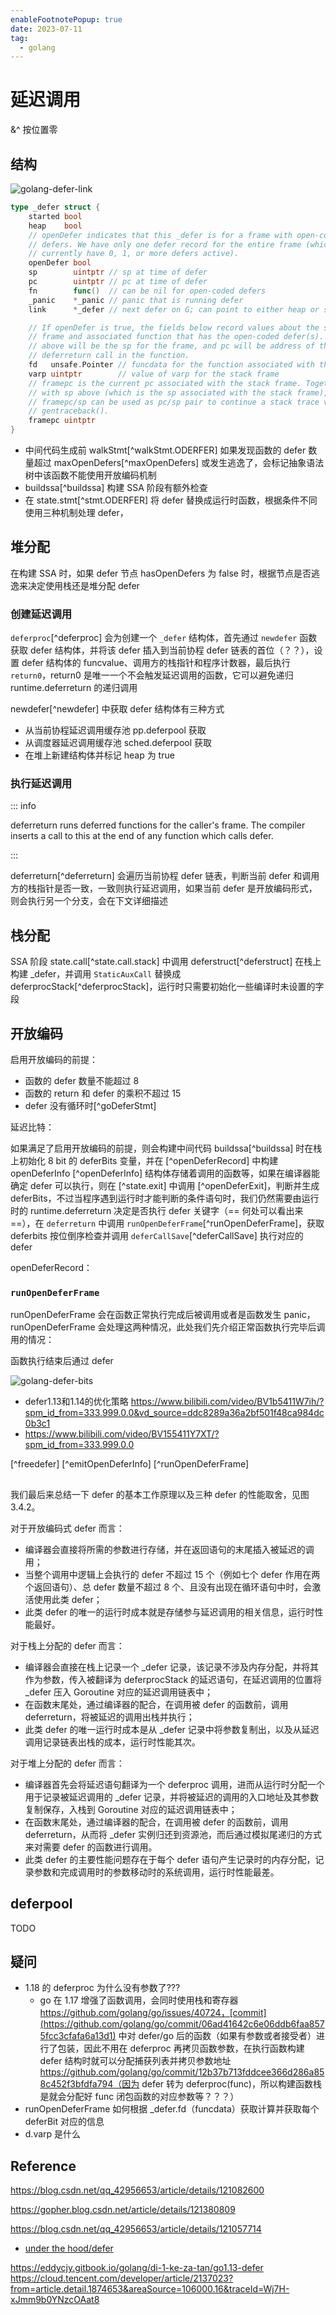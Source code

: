 ```yaml
---
enableFootnotePopup: true
date: 2023-07-11
tag:
  - golang
---
```


# 延迟调用

&^ 按位置零
## 结构

![golang-defer-link](https://img.draveness.me/2020-01-19-15794017184603-golang-defer-link.png)

```go
type _defer struct {
    started bool
    heap    bool
    // openDefer indicates that this _defer is for a frame with open-coded
    // defers. We have only one defer record for the entire frame (which may
    // currently have 0, 1, or more defers active).
    openDefer bool
    sp        uintptr // sp at time of defer
    pc        uintptr // pc at time of defer
    fn        func()  // can be nil for open-coded defers
    _panic    *_panic // panic that is running defer
    link      *_defer // next defer on G; can point to either heap or stack!

    // If openDefer is true, the fields below record values about the stack
    // frame and associated function that has the open-coded defer(s). sp
    // above will be the sp for the frame, and pc will be address of the
    // deferreturn call in the function.
    fd   unsafe.Pointer // funcdata for the function associated with the frame
    varp uintptr        // value of varp for the stack frame
    // framepc is the current pc associated with the stack frame. Together,
    // with sp above (which is the sp associated with the stack frame),
    // framepc/sp can be used as pc/sp pair to continue a stack trace via
    // gentraceback().
    framepc uintptr
}
```

- 中间代码生成前 walkStmt[^walkStmt.ODERFER] 如果发现函数的 defer 数量超过 maxOpenDefers[^maxOpenDefers] 或发生逃逸了，会标记抽象语法树中该函数不能使用开放编码机制
- buildssa[^buildssa] 构建 SSA 阶段有额外检查
- 在 state.stmt[^stmt.ODERFER] 将 defer 替换成运行时函数，根据条件不同使用三种机制处理 defer，

## 堆分配 <Badge text="1.1~1.12" type="tip"/>

在构建 SSA 时，如果 defer 节点 hasOpenDefers 为 false 时，根据节点是否逃逸来决定使用栈还是堆分配 defer

### 创建延迟调用

`deferproc`[^deferproc] 会为创建一个 `_defer` 结构体，首先通过 `newdefer` 函数获取 defer 结构体，并将该 defer 插入到当前协程 defer 链表的首位（？？），设置 defer 结构体的 funcvalue、调用方的栈指针和程序计数器，最后执行 `return0`，return0 是唯一一个不会触发延迟调用的函数，它可以避免递归 runtime.deferreturn 的递归调用

newdefer[^newdefer] 中获取 defer 结构体有三种方式

- 从当前协程延迟调用缓存池 pp.deferpool 获取
- 从调度器延迟调用缓存池 sched.deferpool 获取
- 在堆上新建结构体并标记 heap 为 true

### 执行延迟调用

::: info

deferreturn runs deferred functions for the caller's frame. The compiler inserts a call to this at the end of any function which calls defer.

:::

deferreturn[^deferreturn] 会遍历当前协程 defer 链表，判断当前 defer 和调用方的栈指针是否一致，一致则执行延迟调用，如果当前 defer 是开放编码形式，则会执行另一个分支，会在下文详细描述

## 栈分配 <Badge text="1.13" type="tip"/>

SSA 阶段 state.call[^state.call.stack] 中调用 deferstruct[^deferstruct] 在栈上构建 _defer，并调用 `StaticAuxCall` 替换成 deferprocStack[^deferprocStack]，运行时只需要初始化一些编译时未设置的字段

## 开放编码 <Badge text="1.14~" type="tip"/>

启用开放编码的前提：

- 函数的 defer 数量不能超过 8
- 函数的 return 和 defer 的乘积不超过 15
- defer 没有循环时[^goDeferStmt]

延迟比特：

如果满足了启用开放编码的前提，则会构建中间代码 buildssa[^buildssa] 时在栈上初始化 8 bit 的 deferBits 变量，并在 [^openDeferRecord] 中构建 openDeferInfo [^openDeferInfo] 结构体存储着调用的函数等，如果在编译器能确定 defer 可以执行，则在 [^state.exit] 中调用 [^openDeferExit]，判断并生成 deferBits，不过当程序遇到运行时才能判断的条件语句时，我们仍然需要由运行时的 runtime.deferreturn 决定是否执行 defer 关键字（== 何处可以看出来 ==），在 `deferreturn` 中调用 `runOpenDeferFrame`[^runOpenDeferFrame]，获取 deferbits 按位倒序检查并调用 `deferCallSave`[^deferCallSave] 执行对应的 defer

openDeferRecord：

### `runOpenDeferFrame`

runOpenDeferFrame 会在函数正常执行完成后被调用或者是函数发生 panic，runOpenDeferFrame 会处理这两种情况，此处我们先介绍正常函数执行完毕后调用的情况：

函数执行结束后通过 defer

![golang-defer-bits](https://img.draveness.me/2020-10-31-16041438704362/golang-defer-bits.png)

- defer1.13和1.14的优化策略 https://www.bilibili.com/video/BV1b5411W7ih/?spm_id_from=333.999.0.0&vd_source=ddc8289a36a2bf501f48ca984dc0b3c1
- https://www.bilibili.com/video/BV155411Y7XT/?spm_id_from=333.999.0.0

[^freedefer]
[^emitOpenDeferInfo]
[^runOpenDeferFrame]

##

我们最后来总结一下 defer 的基本工作原理以及三种 defer 的性能取舍，见图 3.4.2。

对于开放编码式 defer 而言：

- 编译器会直接将所需的参数进行存储，并在返回语句的末尾插入被延迟的调用；
- 当整个调用中逻辑上会执行的 defer 不超过 15 个（例如七个 defer 作用在两个返回语句）、总 defer 数量不超过 8 个、且没有出现在循环语句中时，会激活使用此类 defer；
- 此类 defer 的唯一的运行时成本就是存储参与延迟调用的相关信息，运行时性能最好。

对于栈上分配的 defer 而言：

- 编译器会直接在栈上记录一个 _defer 记录，该记录不涉及内存分配，并将其作为参数，传入被翻译为 deferprocStack 的延迟语句，在延迟调用的位置将 _defer 压入 Goroutine 对应的延迟调用链表中；
- 在函数末尾处，通过编译器的配合，在调用被 defer 的函数前，调用 deferreturn，将被延迟的调用出栈并执行；
- 此类 defer 的唯一运行时成本是从 _defer 记录中将参数复制出，以及从延迟调用记录链表出栈的成本，运行时性能其次。

对于堆上分配的 defer 而言：

- 编译器首先会将延迟语句翻译为一个 deferproc 调用，进而从运行时分配一个用于记录被延迟调用的 _defer 记录，并将被延迟的调用的入口地址及其参数复制保存，入栈到 Goroutine 对应的延迟调用链表中；
- 在函数末尾处，通过编译器的配合，在调用被 defer 的函数前，调用 deferreturn，从而将 _defer 实例归还到资源池，而后通过模拟尾递归的方式来对需要 defer 的函数进行调用。
- 此类 defer 的主要性能问题存在于每个 defer 语句产生记录时的内存分配，记录参数和完成调用时的参数移动时的系统调用，运行时性能最差。


## deferpool

TODO

## 疑问

- 1.18 的 deferproc 为什么没有参数了???
  - go 在 1.17 增强了函数调用，会同时使用栈和寄存器 https://github.com/golang/go/issues/40724，[commit](https://github.com/golang/go/commit/06ad41642c6e06ddb6faa8575fcc3cfafa6a13d1) 中对 defer/go 后的函数（如果有参数或者接受者）进行了包装，因此不用在 deferproc 再拷贝函数参数，在执行函数构建 defer 结构时就可以分配捕获列表并拷贝参数地址 https://github.com/golang/go/commit/12b37b713fddcee366d286a858c452f3bfdfa794（因为 defer 转为 deferproc(func)，所以构建函数栈是就会分配好 func 闭包函数的对应参数等？？？）
- runOpenDeferFrame 如何根据 _defer.fd（funcdata）获取计算并获取每个 deferBit 对应的信息
- d.varp 是什么

## Reference


https://blog.csdn.net/qq_42956653/article/details/121082600

https://gopher.blog.csdn.net/article/details/121380809

https://blog.csdn.net/qq_42956653/article/details/121057714

<!-- @include: ./defer.code.snippet.md -->

- [under the hood/defer](https://golang.design/under-the-hood/zh-cn/part1basic/ch03lang/defer/#343--defer1)

https://eddycjy.gitbook.io/golang/di-1-ke-za-tan/go1.13-defer
https://cloud.tencent.com/developer/article/2137023?from=article.detail.1874653&areaSource=106000.16&traceId=Wj7H-xJmm9b0YNzcOAat8
